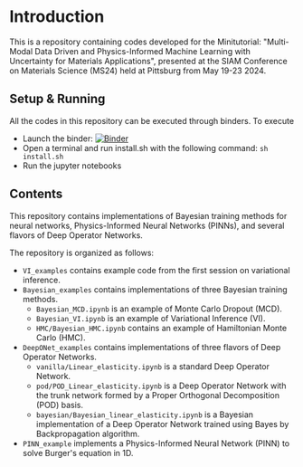 # Introduction
This is a repository containing codes developed for the Minitutorial: "Multi-Modal Data Driven and Physics-Informed Machine Learning with Uncertainty for Materials Applications", presented at the SIAM Conference on Materials Science (MS24) held at Pittsburg from May 19-23 2024. 

## Setup & Running
All the codes in this repository can be executed through binders. To execute
* Launch the binder: [![Binder](https://mybinder.org/badge_logo.svg)](https://mybinder.org/v2/gh/ponkrshnan/SIAM_MS24_tutorial.git/HEAD)
* Open a terminal and run install.sh with the following command: ```sh install.sh```
* Run the jupyter notebooks

## Contents
This repository contains implementations of Bayesian training methods for neural networks,
Physics-Informed Neural Networks (PINNs), and several flavors of Deep Operator Networks.

The repository is organized as follows:
- `VI_examples` contains example code from the first session on variational inference.
- `Bayesian_examples` contains implementations of three Bayesian training methods.
  - `Bayesian_MCD.ipynb` is an example of Monte Carlo Dropout (MCD).
  - `Bayesian_VI.ipynb` is an example of Variational Inference (VI).
  - `HMC/Bayesian_HMC.ipynb` contains an example of Hamiltonian Monte Carlo (HMC).
- `DeepONet_examples` contains implementations of three flavors of Deep Operator Networks.
  - `vanilla/Linear_elasticity.ipynb` is a standard Deep Operator Network.
  - `pod/POD_Linear_elasticity.ipynb` is a Deep Operator Network with the trunk network formed by a Proper Orthogonal Decomposition (POD) basis.
  - `bayesian/Bayesian_linear_elasticity.ipynb` is a Bayesian implementation of a Deep Operator Network trained using Bayes by Backpropagation algorithm.
- `PINN_example` implements a Physics-Informed Neural Network (PINN) to solve Burger's equation in 1D.
